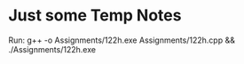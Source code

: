 # Just some Temp Notes

Run:
g++ -o Assignments/122h.exe Assignments/122h.cpp && ./Assignments/122h.exe
